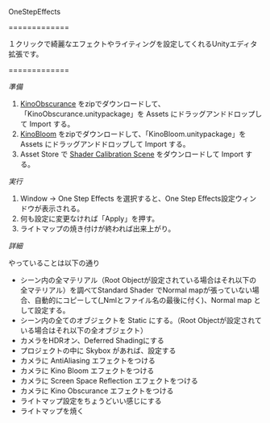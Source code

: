OneStepEffects

=============

１クリックで綺麗なエフェクトやライティングを設定してくれるUnityエディタ拡張です。

=============

*準備*

1. [KinoObscurance](https://github.com/keijiro/KinoObscurance/) をzipでダウンロードして、「KinoObscurance.unitypackage」を Assets にドラッグアンドドロップして Import する。
1. [KinoBloom](https://github.com/keijiro/KinoBloom/) をzipでダウンロードして、「KinoBloom.unitypackage」を Assets にドラッグアンドドロップして Import する。
1. Asset Store で [Shader Calibration Scene](http://u3d.as/aiF) をダウンロードして Import する。

*実行*

1. Window -> One Step Effects を選択すると、One Step Effects設定ウィンドウが表示される。
1. 何も設定に変更なければ「Apply」を押す。
1. ライトマップの焼き付けが終われば出来上がり。

*詳細*

やっていることは以下の通り

- シーン内の全マテリアル（Root Objectが設定されている場合はそれ以下の全マテリアル）を調べてStandard Shader でNormal mapが張っていない場合、自動的にコピーして(_Nmlとファイル名の最後に付く)、Normal map として設定する。
- シーン内の全てのオブジェクトを Static にする。（Root Objectが設定されている場合はそれ以下の全オブジェクト）
- カメラをHDRオン、Deferred Shadingにする
- プロジェクトの中に Skybox があれば、設定する
- カメラに AntiAliasing エフェクトをつける
- カメラに Kino Bloom エフェクトをつける
- カメラに Screen Space Reflection エフェクトをつける
- カメラに Kino Obscurance エフェクトをつける
- ライトマップ設定をちょうどいい感じにする
- ライトマップを焼く
